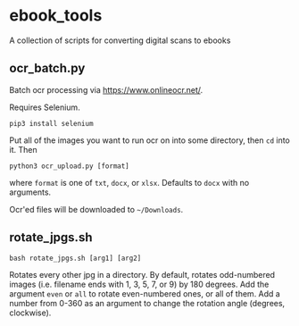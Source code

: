 # ebook_tools
A collection of scripts for converting digital scans to ebooks

## ocr_batch.py
Batch ocr processing via https://www.onlineocr.net/.

Requires Selenium.

    pip3 install selenium    

Put all of the images you want to run ocr on into some directory, then `cd` into it. Then

    python3 ocr_upload.py [format]
    
where `format` is one of `txt`, `docx`, or `xlsx`. Defaults to `docx` with no arguments.

Ocr'ed files will be downloaded to `~/Downloads`.

## rotate_jpgs.sh
    bash rotate_jpgs.sh [arg1] [arg2]
Rotates every other jpg in a directory. By default, rotates odd-numbered images (i.e. filename ends with 1, 3, 5, 7, or 9) by 180 degrees. Add the argument `even` or `all` to rotate even-numbered ones, or all of them. Add a number from 0-360 as an argument to change the rotation angle (degrees, clockwise).
